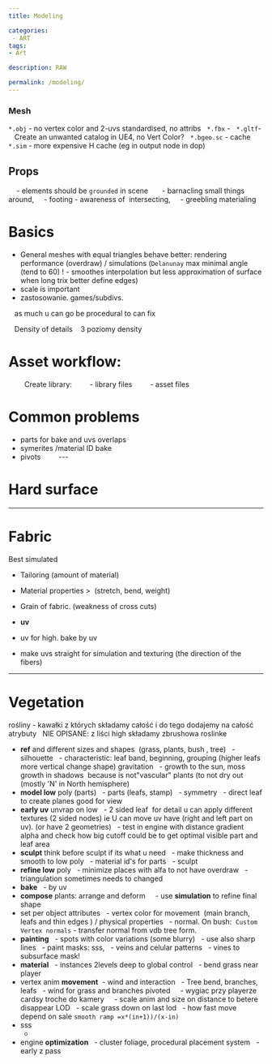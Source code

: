 ```yaml
---
title: Modeling

categories:
 - ART
tags:
- Art

description: RAW

permalink: /modeling/
---
```




### Mesh  
`*.obj` - no vertex color and 2-uvs standardised, no attribs  
`*.fbx` -  
`*.gltf`-    Create an unwanted catalog in UE4, no Vert Color?  
`*.bgeo.sc` - cache  
`*.sim` - more expensive H cache (eg in output node in dop)    



## Props
    - elements should be `grounded` in scene  
    - barnacling small things around,
    - footing - awareness of  intersecting,
    - greebling materialing



# Basics
- General meshes with equal triangles behave better: rendering performance (overdraw) / simulations (`Delanunay` max minimal angle (tend to 60) ! - smoothes interpolation but less approximation of surface when long trix better define edges)
- scale is important
- zastosowanie. games/subdivs.

   as much u can go be procedural to can fix


   Density of details
   3 poziomy density



# Asset workflow:

        Create library:
        - library files
        - asset files




# Common problems
- parts for bake and uvs overlaps
- symerites
/material ID bake
- pivots        
---        
# Hard surface

---


# Fabric
Best simulated

- Tailoring (amount of material)  
- Material properties >  (stretch, bend, weight)    
- Grain of fabric. (weakness of cross cuts)  

- **uv**
- uv for high. bake by uv
- make uvs straight for simulation and texturing (the direction of the fibers)






---


# Vegetation
rośliny - kawałki z których składamy całość i do tego dodajemy na całość atrybuty  
NIE OPISANE: z liści high składamy zbrushowa roslinke

- **ref** and different sizes and shapes  (grass, plants, bush , tree)
  - silhouette
  - characteristic: leaf band, beginning, grouping (higher leafs more vertical change shape) gravitation
  - growth to the sun, moss growth in shadows  because is not"vascular" plants (to not dry out (mostly 'N' in North hemisphere)
- **model low** poly (parts)
  - parts (leafs, stamp)
  - symmetry
  - direct leaf to create planes good for view
- **early uv** unvrap on low
  - 2 sided leaf  for detail u can apply different textures (2 sided nodes) ie U can move uv have (right and left part on uv). (or have 2 geometries)
  - test in engine with distance gradient alpha and check how big cutoff could be to get optimal visible part and leaf area
- **sculpt** think before sculpt if its what u need
  - make thickness and smooth to low poly
  - material id's for parts
  - sculpt
- **refine low** poly
  - minimize places with alfa to not have overdraw
  - triangulation sometimes needs to changed
- **bake**
  - by uv
- **compose** plants: arrange and deform  
  - use **simulation** to refine final shape
- set per object attributes
  - vertex color for movement  (main branch, leafs and thin edges ) / physical properties
  - normal. On bush:  `Custom Vertex normals` - transfer normal from vdb tree form.
- **painting**
  - spots with color variations (some blurry)
  - use also sharp lines
  - paint masks: sss,
  - veins and celular patterns
  - vines to subsurface mask!
- **material**
  - instances 2levels deep to global control
  - bend grass near player
- vertex anim **movement**  - wind and interaction
  - Tree bend, branches, leafs
  - wind for grass and branches pivoted  
  - wygiac przy playerze cardsy troche do kamery  
  - scale anim and size on distance to betere disappear LOD
  - scale grass down on last lod
  - how fast move depend on sale `smooth ramp =x*(in+1))/(x-in)`
- sss
  -  
- engine **optimization**
  - cluster foliage, procedural placement system
  - early z pass   
